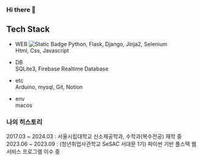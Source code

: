 ### Hi there 👋   

## Tech Stack   

* WEB
![Static Badge](https://img.shields.io/badge/Python?style=flat-square&logo=Python&logoColor=white&color=%233776AB)
Python, Flask, Django, Jinja2, Selenium       
Html, Css, Javascript   

* DB   
SQLite3, Firebase Realtime Database

* etc   
Arduino, mysql, Git, Notion   

* env   
macos   


### 나의 히스토리   
2017.03 ~ 2024.03 : 서울시립대학교 신소재공학과, 수학과(복수전공) 재학 중   
2023.06 ~ 2023.09 : (청년취업사관학교 SeSAC 서대문 1기) 파이썬 기반 풀스택 웹 서비스 프로그램 이수 중   
